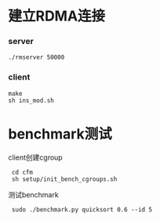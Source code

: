# 建立RDMA连接
### server
    ./rmserver 50000

### client
    make  
    sh ins_mod.sh

# benchmark测试
 
client创建cgroup

     cd cfm 
     sh setup/init_bench_cgroups.sh  

测试benchmark  

     sudo ./benchmark.py quicksort 0.6 --id 5


